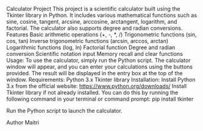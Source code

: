Calculator Project
This project is a scientific calculator built using the Tkinter library in Python. It includes various mathematical functions such as sine, cosine, tangent, arcsine, arccosine, arctangent, logarithm, and factorial. The calculator also supports degree and radian conversions.
Features
Basic arithmetic operations (+, -, *, /)
Trigonometric functions (sin, cos, tan)
Inverse trigonometric functions (arcsin, arccos, arctan)
Logarithmic functions (log, ln)
Factorial function
Degree and radian conversion
Scientific notation input
Memory recall and clear functions
Usage:
To use the calculator, simply run the Python script. The calculator window will appear, and you can enter your calculations using the buttons provided. The result will be displayed in the entry box at the top of the window.
Requirements:
Python 3.x
Tkinter library
Installation:
Install Python 3.x from the official website: https://www.python.org/downloads/
Install Tkinter library if not already installed. You can do this by running the following command in your terminal or command prompt:
pip install tkinter

Run the Python script to launch the calculator.

Author
Maitri

